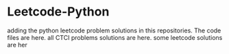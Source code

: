 # Leetcode-Python
adding the python leetcode problem solutions in this repositories. 
The code files are here.
all CTCI problems solutions are here.
some leetcode solutions are her






























































































































































































































































































































































































































































































































































































































